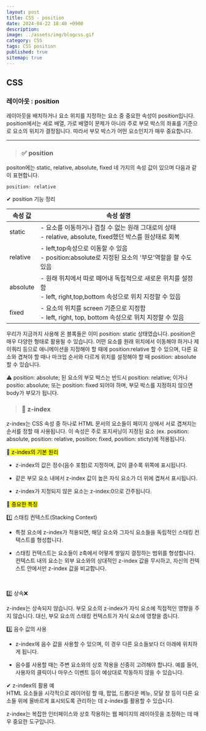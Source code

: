 ```yaml
---
layout: post
title: CSS - position
date: 2024-04-22 18:40 +0900
description: 
image: ../assets/img/blogcss.gif
category: CSS
tags: CSS position
published: true
sitemap: true
---
```


## CSS

### 레이아웃 : position

레이아웃을 배치하거나 요소 위치를 지정하는 요소 중 중요한 속성이 position입니다.
position에서는 세로 배열, 가로 배열이 문제가 아니라 주로 부모 박스의 좌표를 기준으로 요소의 위치가 결정됩니다.
따라서 부모 박스가 어떤 요소인지가 매우 중요합니다.

<hr />

> ### ✅ position

positon에는 static, relative, absolute, fixed 네 가지의 속성 값이 있으며 다음과 같이 표현합니다.

````css
position: relative
````

✔ position 기능 정리 

|속성 값|속성 설명|
|------|---|
|static|- 요소를 이동하거나 겹칠 수 없는 원래 그대로의 상태<br>- relative, absolute, fixed했던 박스를 원상태로 회복
|relative|- left,top속성으로 이동할 수 있음<br> - position:absolute로 지정된 요소의 '부모'역할을 할 수도 있음|
|absolute|- 원래 위치에서 따로 떼어내 독립적으로 새로운 위치를 설정함<br> - left, right,top,bottom 속성으로 위치 지정할 수 있음|
|fixed|- 요소의 위치를 screen 기준으로 지정함<br> - left, right, top, bottom 속성으로 위치 지정할 수 있음|

우리가 지금까지 사용해 온 블록들은 이미 position: static 상태였습니다.
position은 매우 다양한 형태로 활용될 수 있습니다.
어떤 요소를 원래 위치에서 이동해야 하거나 제이쿼리 등으로 애니메이션을 지정해야 할 때에 position:relative 할 수 있으며, 다른 요소와 겹쳐야 할 때나 마크업 순서와 다르게 위치를 설정해야 할 때 position: absolute 할 수 있습니다.

⚠ position: absolute; 된 요소의 부모 박스는 반드시 position: relative; 이거나 positio: absolute; 또는 position: fixed 되어야 하며, 부모 박스를 지정하지 않으면 body가 부모가 됩니다.

> ### 💛 z-index

z-index는 CSS 속성 중 하나로 HTML 문서의 요소들이 페이지 상에서 서로 겹쳐지는 순서를 정할 때 사용됩니다.
이 속성은 주로 포지셔닝이 지정된 요소 (ex. position: absolute, position: relative, position: fixed, position: sticty)에 적용됩니다.

🔰<mark> z-index의 기본 원리 </mark>
* z-index의 값은 정수(음수 포함)로 지정하며, 값이 클수록 위쪽에 표시됩니다.

* 같은 부모 요소 내에서 z-index 값이 높은 자식 요소가 더 위에 겹쳐서 표시됩니다.

* z-index가 지정되지 않은 요소는 z-index:0으로 간주됩니다.

🔰<mark> 중요한 특징 </mark>

1️⃣ 스태킹 컨텍스트(Stacking Context)<br>

* 특정 요소에 z-index가 적용되면, 해당 요소와 그자식 요소들을 독립적인 스태킹 컨텍스트를 형성합니다.

* 스태킹 컨텍스트는 요소들이  z축에서 어떻게 쌓일지 결정하는 범위를 형성합니다. 컨텍스트 내의 요소는 외부 요소와의 상대적인 z-index 값을 무시하고, 자신의 컨텍스트 안에서만 z-index 값을 비교합니다.
<br>

2️⃣ 상속❌<br>

z-index는 상속되지 않습니다. 부모 요소의 z-index가 자식 요소에 직접적인 영향을 주지 않습니다.
대신, 부모 요소의 스태킹 컨텍스트가 자식 요소에 영향을 줍니다.
<br>

3️⃣ 음수 값의 사용<br>

* z-index에 음수 값을 사용할 수 있으며, 이 경우 다른 요소들보다 더 아래에 위치하게 됩니다.

* 음수를 사용할 때는 주변 요소와의 상호 작용을 신중히 고려해야 합니다. 예를 들어, 사용자의 클릭이나 마우스 이벤트 등이 예상대로 작동하지 않을 수 있습니다.

✔ z-index의 활용 예<br>
HTML 요소들을 시각적으로 레이어링 할 때, 팝업, 드롭다운 메뉴, 모달 창 등이 다른 요소들 위에 올바르게 표시되도록 관리하는 데 z-index를 활용할 수 있습니다.

z-index는 복잡한 인터페이스와 상호 작용하는 웹 페이지의 레이아웃을 조정하는 데 매우 중요한 도구입니다.
